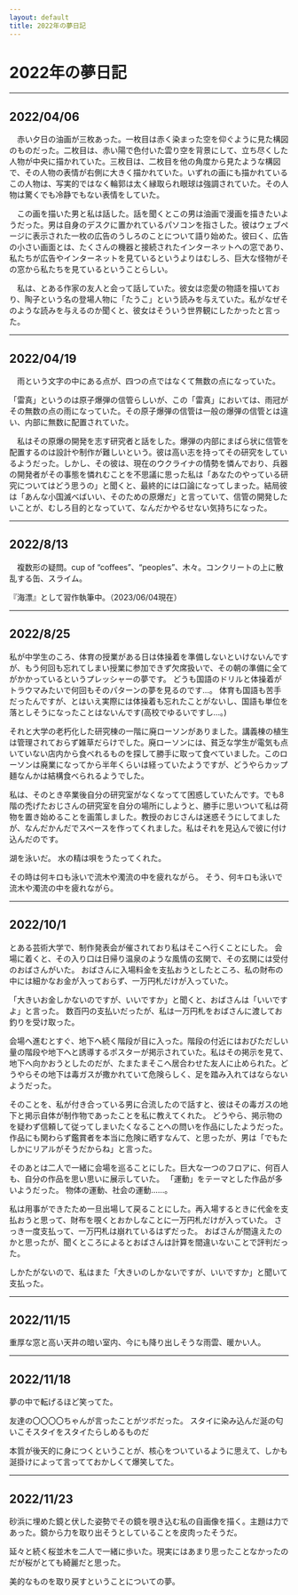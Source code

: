 ```yaml
---
layout: default
title: 2022年の夢日記
---
```


# 2022年の夢日記

---
<a id="1"></a>
<a href="#1"></a>
## 2022/04/06
　赤い夕日の油画が三枚あった。一枚目は赤く染まった空を仰ぐように見た構図のものだった。二枚目は、赤い陽で色付いた雲り空を背景にして、立ち尽くした人物が中央に描かれていた。三枚目は、二枚目を他の角度から見たような構図で、その人物の表情が右側に大きく描かれていた。いずれの画にも描かれているこの人物は、写実的ではなく輪郭は太く縁取られ眼球は強調されていた。その人物は驚くでも冷静でもない表情をしていた。


　この画を描いた男と私は話した。話を聞くとこの男は油画で漫画を描きたいようだった。男は自身のデスクに置かれているパソコンを指さした。彼はウェブページに表示された一枚の広告のうしろのことについて語り始めた。彼曰く、広告の小さい画面とは、たくさんの機器と接続されたインターネットへの窓であり、私たちが広告やインターネットを見ているというよりはむしろ、巨大な怪物がその窓から私たちを見ているということらしい。


　私は、とある作家の友人と会って話していた。彼女は恋愛の物語を描いており、陶子という名の登場人物に「たうこ」という読みを与えていた。私がなぜそのような読みを与えるのか聞くと、彼女はそういう世界観にしたかったと言った。

---
<a id="2"></a>
<a href="#2"></a>
## 2022/04/19

　雨という文字の中にある点が、四つの点ではなくて無数の点になっていた。

「雷真」というのは原子爆弾の信管らしいが、この「雷真」においては、雨冠がその無数の点の雨になっていた。その原子爆弾の信管は一般の爆弾の信管とは違い、内部に無数に配置されていた。


　私はその原爆の開発を志す研究者と話をした。爆弾の内部にまばら状に信管を配置するのは設計や制作が難しいという。彼は高い志を持ってその研究をしているようだった。しかし、その彼は、現在のウクライナの情勢を憐んでおり、兵器の開発者がその事態を憐れむことを不思議に思った私は「あなたのやっている研究についてはどう思うの」と聞くと、最終的には口論になってしまった。結局彼は「あんな小国滅べばいい、そのための原爆だ」と言っていて、信管の開発したいことが、むしろ目的となっていて、なんだかやるせない気持ちになった。


---
<a id="3"></a>
<a href="#3"></a>
## 2022/8/13

　複数形の疑問。cup of “coffees”、“peoples”、木々。コンクリートの上に散乱する缶、スライム。
 
『海漂』として習作執筆中。（2023/06/04現在）

---
<a id="4"></a>
<a href="#4"></a>
## 2022/8/25

私が中学生のころ、体育の授業がある日は体操着を準備しないといけないんですが、もう何回も忘れてしまい授業に参加できず欠席扱いで、その朝の準備に全てがかかっているというプレッシャーの夢です。
どうも国語のドリルと体操着がトラウマみたいで何回もそのパターンの夢を見るのです…。
体育も国語も苦手だったんですが、とはいえ実際には体操着も忘れたことがないし、国語も単位を落としそうになったことはないんです(高校でゆるいですし…。)

それと大学の老朽化した研究棟の一階に廃ローソンがありました。講義棟の植生は管理されておらず雑草だらけでした。廃ローソンには、貧乏な学生が電気も点いていない店内から食べれるものを探して勝手に取って食べていました。このローソンは廃業になってから半年くらいは経っていたようですが、どうやらカップ麺なんかは結構食べられるようでした。

私は、そのとき卒業後自分の研究室がなくなってて困惑していたんです。でも8階の禿げたおじさんの研究室を自分の場所にしようと、勝手に思いついて私は荷物を置き始めることを画策しました。教授のおじさんは迷惑そうにしてましたが、なんだかんだでスペースを作ってくれました。私はそれを見込んで彼に付け込んだのです。

湖を泳いだ。
水の精は唄をうたってくれた。

その時は何キロも泳いで流木や濁流の中を疲れながら。
そう、何キロも泳いで流木や濁流の中を疲れながら。

---
<a id="5"></a>
<a href="#5"></a>
## 2022/10/1

とある芸術大学で、制作発表会が催されており私はそこへ行くことにした。
会場に着くと、その入り口は日帰り温泉のような風情の玄関で、その玄関には受付のおばさんがいた。
おばさんに入場料金を支払おうとしたところ、私の財布の中には細かなお金が入っておらず、一万円札だけが入っていた。

「大きいお金しかないのですが、いいですか」と聞くと、おばさんは「いいですよ」と言った。
数百円の支払いだったが、私は一万円札をおばさんに渡してお釣りを受け取った。

会場へ進むとすぐ、地下へ続く階段が目に入った。階段の付近にはおびただしい量の階段や地下へと誘導するポスターが掲示されていた。私はその掲示を見て、地下へ向かおうとしたのだが、たまたまそこへ居合わせた友人に止められた。どうやらその地下は毒ガスが撒かれていて危険らしく、足を踏み入れてはならないようだった。

そのことを、私が付き合っている男に合流したので話すと、彼はその毒ガスの地下と掲示自体が制作物であったことを私に教えてくれた。
どうやら、掲示物のを疑わず信頼して従ってしまいたくなることへの問いを作品にしたようだった。
作品にも関わらず鑑賞者を本当に危険に晒すなんて、と思ったが、男は「でもたしかにリアルがそうだからね」と言った。

そのあとは二人で一緒に会場を巡ることにした。巨大な一つのフロアに、何百人も、自分の作品を思い思いに展示していた。
「運動」をテーマとした作品が多いようだった。
物体の運動、社会の運動......。

私は用事ができたため一旦出場して戻ることにした。再入場するときに代金を支払おうと思って、財布を覗くとおかしなことに一万円札だけが入っていた。
さっき一度支払って、一万円札は崩れているはずだった。
おばさんが間違えたのかと思ったが、聞くところによるとおばさんは計算を間違いないことで評判だった。

しかたがないので、私はまた「大きいのしかないですが、いいですか」と聞いて支払った。




---
<a id="6"></a>
<a href="#6"></a>
## 2022/11/15
重厚な窓と高い天井の暗い室内、今にも降り出しそうな雨雲、暖かい人。

---
<a id="7"></a>
<a href="#7"></a>
## 2022/11/18
夢の中で転げるほど笑ってた。

友達の〇〇〇〇ちゃんが言ったことがツボだった。
スタイに染み込んだ涎の匂いこそスタイをスタイたらしめるものだ

本質が後天的に身につくということが、核心をついているように思えて、しかも涎掛けによって言ってておかしくて爆笑してた。

---
<a id="8"></a>
<a href="#8"></a>
## 2022/11/23
砂浜に埋めた鏡と伏した姿勢でその鏡を覗き込む私の自画像を描く。主題は力であった。鏡から力を取り出そうとしていることを皮肉ったそうだ。

延々と続く桜並木を二人で一緒に歩いた。現実にはあまり思ったことなかったのだが桜がとても綺麗だと思った。

美的なものを取り戻すということについての夢。


